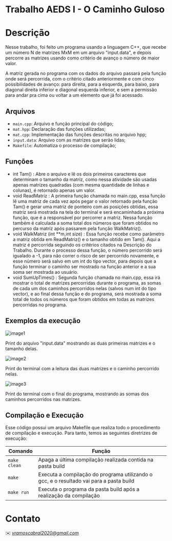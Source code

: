 # Trabalho AEDS I - O Caminho Guloso

# Descrição

Nesse trabalho, foi feito um programa usando a linguagem C++, que recebe um número N de matrizes MxM em um arquivo "input.data", e depois percorre as matrizes usando como critério de avanço o número de maior valor.

A matriz gerada no programa com os dados do arquivo passará pela função onde será percorrida, com o critério citado anteriormente e com cinco possibilidades de avanço: para direita, para a esquerda, para baixo, para diagonal direita inferior e diagonal esquerda inferior, e sem a permissão para andar pra cima ou voltar a um elemento que já foi acessado.

## Arquivos

* ```main.cpp```: Arquivo e função principal do código;
* ```mat.hpp```: Declaração das funções utilizadas;
* ```mat.cpp```: Implementação das funções descritas no arquivo hpp;
* ```input.data```: Arquivo com as matrizes que serão lidas;
* ```Makefile```: Automatiza o processo de compilação;

## Funções

* int Tam() : Abre o arquivo e lê os dois primeiros caracteres que determinam o tamanho da matriz, como nessa atividade são usadas apenas matrizes quadradas (com mesma quantidade de linhas e colunas), é retornado apenas um valor.
* void ReadMatriz : A primeira função chamada no main.cpp, essa função lê uma matriz de cada vez após pegar o valor retornado pela função Tam() e gerar uma matriz de ponteiro com as posições obtidas, essa matriz será mostrada na tela do terminal e será encaminhada a próxima função, que é a responsável por percorrer a matriz. Nessa função também é calculada a soma total dos números que foram obtidos no percurso da matriz após passarem pela função WalkMatriz().
* void WalkMatriz (int **m,int size) : Essa função recebe como parâmetro a matriz obtida em ReadMatriz() e o tamanho obtido em Tam(). Aqui a matriz é percorrida seguindo os critérios citados na Descrição do Trabalho. Durante o processo dessa função, o número percorrido será igualado a -1, para não correr o risco de ser percorrido novamente, e esse número será salvo em um int do tipo vector, para depois que a função terminar o caminho ser mostrado na função anterior e a sua soma ser mostrada ao usuário.
* void SumUpTimes() : Segunda função chamada no main.cpp, essa irá mostrar o total de matrizes percorridas durante o programa, as somas de cada um dos caminhos percorridos nelas (salvos num int do tipo vector), e ao final dessa função e do programa, será mostrada a soma total de todos os números que foram obtidos em todas as matrizes percorridas no programa.

## Exemplos da execução

![image1](https://user-images.githubusercontent.com/127407951/227637761-cb7bfd60-0250-4a37-870f-7c934e8da097.jpg)

Print do arquivo "input.data" mostrando as duas primeiras matrizes e o tamanho delas.

![image2](https://user-images.githubusercontent.com/127407951/227637904-309f4e58-fcaa-41ae-87eb-8536ae818fdf.jpg)

Print do terminal com a leitura das duas matrizes e o caminho percorrido nelas.

![image3](https://user-images.githubusercontent.com/127407951/227637988-f04bfacd-08f6-4074-a786-1825109c86de.jpg)

Print do terminal com o final do programa, mostrando as somas dos caminhos percorridos nas matrizes.

## Compilação e Execução

Esse código possui um arquivo Makefile que realiza todo o procedimento de compilação e execução. Para tanto, temos as seguintes diretrizes de execução:


| Comando                |  Função                                                                                           |                     
| -----------------------| ------------------------------------------------------------------------------------------------- |
|  `make clean`          | Apaga a última compilação realizada contida na pasta build                                        |
|  `make`                | Executa a compilação do programa utilizando o gcc, e o resultado vai para a pasta build           |
|  `make run`            | Executa o programa da pasta build após a realização da compilação                                 |


# Contato

✉️ <i>vramoscabral2020@gmail.com</i>



